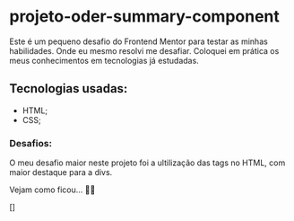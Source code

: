 # projeto-oder-summary-component

Este é um pequeno desafio do Frontend Mentor para testar as minhas habilidades. Onde eu mesmo resolvi me desafiar. Coloquei em prática os meus conhecimentos em tecnologias já estudadas.

## Tecnologias usadas:
- HTML;
- CSS;

### Desafios:
O meu desafio maior neste projeto foi a ultilização das tags no HTML, com maior destaque para a divs.

Vejam como ficou... 🚀🚀

[<img src="" alt>]
